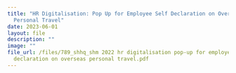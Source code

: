```yaml
---
title: "HR Digitalisation: Pop Up for Employee Self Declaration on Overseas
  Personal Travel"
date: 2023-06-01
layout: file
description: ""
image: ""
file_url: /files/789_shhq_shm 2022 hr digitalisation pop-up for employee self
  declaration on overseas personal travel.pdf
---
```

